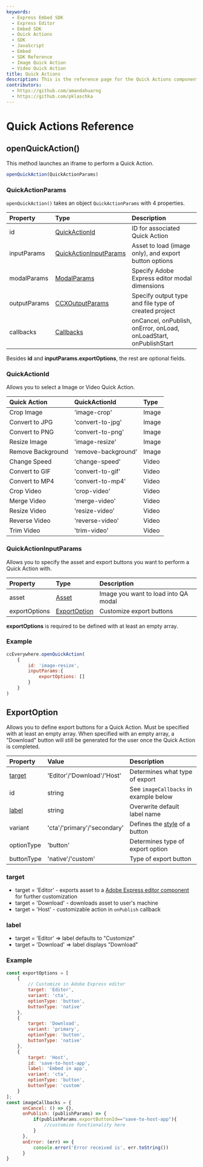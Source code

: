 ```yaml
---
keywords:
  - Express Embed SDK
  - Express Editor
  - Embed SDK
  - Quick Actions
  - SDK
  - JavaScript
  - Embed
  - SDK Reference
  - Image Quick Action
  - Video Quick Action
title: Quick Actions
description: This is the reference page for the Quick Actions component.
contributors:
  - https://github.com/amandahuarng
  - https://github.com/pklaschka
---
```

# Quick Actions Reference

## openQuickAction()

This method launches an iframe to perform a Quick Action.

```js
openQuickAction(QuickActionParams) 
```

### QuickActionParams

`openQuickAction()` takes an object `QuickActionParams` with 4 properties.

| Property | Type | Description
| :-- | :--| :--
| id | [QuickActionId](#quickactionid) | ID for associated Quick Action
| inputParams | [QuickActionInputParams](#quickactioninputparams) | Asset to load (image only), and export button options
| modalParams | [ModalParams](../shared_types/index.md#modalparams) | Specify Adobe Express editor modal dimensions
| outputParams | [CCXOutputParams](../shared_types/index.md#ccxoutputparams) | Specify output type and file type of created project
| callbacks | [Callbacks](../shared_types/index.md#callbacks) | onCancel, onPublish, onError, onLoad, onLoadStart, onPublishStart
Besides **id** and **inputParams.exportOptions**, the rest are optional fields.

### QuickActionId

Allows you to select a Image or Video Quick Action.

| Quick Action | QuickActionId | Type
| :-- | :-- | :--
| Crop Image | 'image-crop' | Image
| Convert to JPG | 'convert-to-jpg' | Image
| Convert to PNG | 'convert-to-png' | Image
| Resize Image | 'image-resize' | Image
| Remove Background | 'remove-background' | Image
| Change Speed | 'change-speed' | Video
| Convert to GIF | 'convert-to-gif' | Video
| Convert to MP4 | 'convert-to-mp4' | Video
| Crop Video | 'crop-video' | Video
| Merge Video | 'merge-video' | Video
| Resize Video | 'resize-video' | Video
| Reverse Video | 'reverse-video' | Video
| Trim Video | 'trim-video' | Video

### QuickActionInputParams

Allows you to specify the asset and export buttons you want to perform a Quick Action with.

| Property | Type | Description
| :-- | :--| :--
| asset | [Asset](../shared_types/index.md#asset) | Image you want to load into QA modal
| exportOptions | [ExportOption](#exportoption) | Customize export buttons

**exportOptions** is required to be defined with at least an empty array.

### Example

```js
ccEverywhere.openQuickAction(
    {
        id: 'image-resize',
        inputParams:{
            exportOptions: []
        }
    }
)
```

## ExportOption

Allows you to define export buttons for a Quick Action.
Must be specified with at least an empty array. When specified with an empty array, a "Download" button will still be generated for the user once the Quick Action is completed.

| Property | Value | Description
| :-- | :--|:--
| [target](#target) | 'Editor'/'Download'/'Host' | Determines what type of export
| id | string | See `imageCallbacks` in example below
|[label](#label) | string | Overwrite default label name
| variant | 'cta'/'primary'/'secondary' | Defines the [style](https://spectrum.adobe.com/page/button/) of a button
| optionType| 'button' | Determines type of export option
| buttonType | 'native'/'custom' | Type of export button

### target

* target = 'Editor' - exports asset to a [Adobe Express editor component](../ccx_editor/index.md) for further customization
* target = 'Download' - downloads asset to user's machine
* target = 'Host' - customizable action in `onPublish` callback

### label

* target = 'Editor' => label defaults to "Customize"
* target = 'Download' => label displays "Download"

### Example

```js
const exportOptions = [
    {
        // Customize in Adobe Express editor
        target: 'Editor',
        variant: 'cta',
        optionType: 'button',
        buttonType: 'native'
    },
    {
        target: 'Download',
        variant: 'primary',
        optionType: 'button',
        buttonType: 'native'
    },
    {
        target: 'Host',
        id: 'save-to-host-app',
        label: 'Embed in app',
        variant: 'cta',
        optionType: 'button',
        buttonType: 'custom'
    }
];
const imageCallbacks = {
      onCancel: () => {},
      onPublish: (publishParams) => {
          if(publishParams.exportButtonId=="save-to-host-app"){
              //customize functionality here
          }
      },
      onError: (err) => {
          console.error('Error received is', err.toString())
      }
}
```
